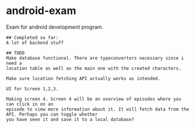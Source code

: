 # android-exam
Exam for android development program.
    
    ## Completed so far:
    A lot of backend stuff

    ## TODO
    Make database functional. There are typeconverters necessary since i need a 
    location table as well as the main one with the created characters.

    Make sure location fetching API actually works as intended.

    UI for Screen 1,2,3.

    Making screen 4. Screen 4 will be an overview of episodes where you can click in on an
    episode to view more information about it. It will fetch data from the API. Perhaps you can toggle whether
    you have seen it and save it to a local database?

    